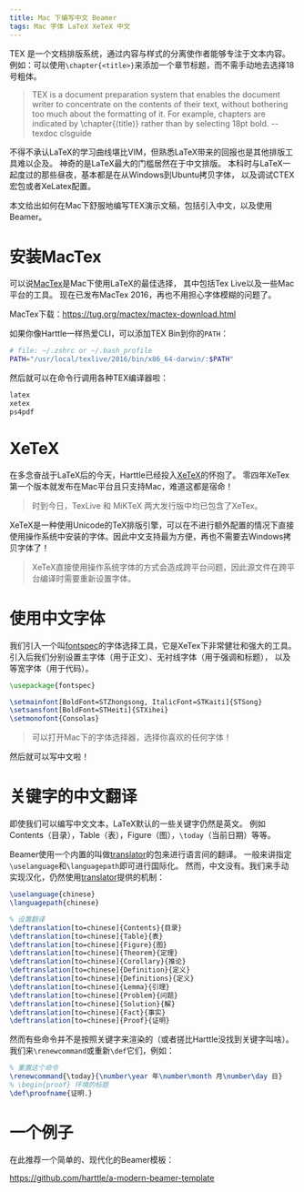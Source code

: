 ```yaml
---
title: Mac 下编写中文 Beamer
tags: Mac 字体 LaTeX XeTeX 中文
---
```


TEX 是一个文档排版系统，通过内容与样式的分离使作者能够专注于文本内容。
例如：可以使用`\chapter{<title>}`来添加一个章节标题，而不需手动地去选择18号粗体。

> TEX is a document preparation system that enables the document writer to concentrate on the contents of their text, without bothering too much about the formatting of it. For example, chapters are indicated by \chapter{⟨title⟩} rather than by selecting 18pt bold. -- texdoc clsguide

不得不承认LaTeX的学习曲线堪比VIM，但熟悉LaTeX带来的回报也是其他排版工具难以企及。
神奇的是LaTeX最大的门槛居然在于中文排版。
本科时与LaTeX一起度过的那些昼夜，基本都是在从Windows到Ubuntu拷贝字体，
以及调试CTEX宏包或者XeLatex配置。

本文给出如何在Mac下舒服地编写TEX演示文稿，包括引入中文，以及使用Beamer。

<!--more-->

# 安装MacTex

可以说[MacTex][mactex]是Mac下使用LaTeX的最佳选择，
其中包括Tex Live以及一些Mac平台的工具。
现在已发布MacTex 2016，再也不用担心字体模糊的问题了。

MacTex下载：<https://tug.org/mactex/mactex-download.html>

如果你像Harttle一样热爱CLI，可以添加TEX Bin到你的`PATH`：

```bash
# file: ~/.zshrc or ~/.bash_profile
PATH="/usr/local/texlive/2016/bin/x86_64-darwin/:$PATH"
```

然后就可以在命令行调用各种TEX编译器啦：

```bash
latex
xetex
ps4pdf
```

# XeTeX

在多念奋战于LaTeX后的今天，Harttle已经投入[XeTeX][xetex]的怀抱了。
零四年XeTex第一个版本就发布在Mac平台且只支持Mac，难道这都是宿命！

> 时到今日，TexLive 和 MiKTeX 两大发行版中均已包含了XeTex。

XeTeX是一种使用Unicode的TeX排版引擎，可以在不进行额外配置的情况下直接使用操作系统中安装的字体。因此中文支持最为方便，再也不需要去Windows拷贝字体了！

> XeTeX直接使用操作系统字体的方式会造成跨平台问题，因此源文件在跨平台编译时需要重新设置字体。

# 使用中文字体

我们引入一个叫[fontspec][fontspec]的字体选择工具，它是XeTex下非常健壮和强大的工具。
引入后我们分别设置主字体（用于正文）、无衬线字体（用于强调和标题），
以及等宽字体（用于代码）。

```tex
\usepackage{fontspec}

\setmainfont[BoldFont=STZhongsong, ItalicFont=STKaiti]{STSong}
\setsansfont[BoldFont=STHeiti]{STXihei}
\setmonofont{Consolas}
```

> 可以打开Mac下的字体选择器，选择你喜欢的任何字体！

然后就可以写中文啦！

# 关键字的中文翻译

即使我们可以编写中文文本，LaTeX默认的一些关键字仍然是英文。
例如Contents（目录），Table（表），Figure（图），`\today`（当前日期）等等。

Beamer使用一个内置的叫做[translator][translator]的包来进行语言间的翻译。
一般来讲指定`\uselanguage`和`\languagepath`即可进行国际化。
然而，中文没有。我们来手动实现汉化，仍然使用[translator][translator]提供的机制：

```tex
\uselanguage{chinese}
\languagepath{chinese}

% 设置翻译
\deftranslation[to=chinese]{Contents}{目录}
\deftranslation[to=chinese]{Table}{表}
\deftranslation[to=chinese]{Figure}{图}
\deftranslation[to=chinese]{Theorem}{定理}
\deftranslation[to=chinese]{Corollary}{推论}
\deftranslation[to=chinese]{Definition}{定义}
\deftranslation[to=chinese]{Definitions}{定义}
\deftranslation[to=chinese]{Lemma}{引理}
\deftranslation[to=chinese]{Problem}{问题}
\deftranslation[to=chinese]{Solution}{解}
\deftranslation[to=chinese]{Fact}{事实}
\deftranslation[to=chinese]{Proof}{证明}
```

然而有些命令并不是按照关键字来渲染的（或者搓比Harttle没找到关键字叫啥）。
我们来`\renewcommand`或重新`\def`它们，例如：

```tex
% 重置这个命令
\renewcommand{\today}{\number\year 年\number\month 月\number\day 日}
% \begin{proof} 环境的标题
\def\proofname{证明.}
```

# 一个例子

在此推荐一个简单的、现代化的Beamer模板：

<https://github.com/harttle/a-modern-beamer-template>

[latex-presentation]: https://en.wikibooks.org/wiki/LaTeX/Presentations
[mactex]: https://tug.org/mactex/
[xetex]: https://zh.wikipedia.org/wiki/XeTeX
[fontspec]: https://www.ctan.org/pkg/fontspec
[translator]: https://www.ctan.org/tex-archive/macros/latex/contrib/beamer/base/translator
